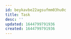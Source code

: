```yaml
---
id: beykavbe22agsufmm03hu0c
title: Task
desc: ''
updated: 1644799791936
created: 1644799791936
---
```



